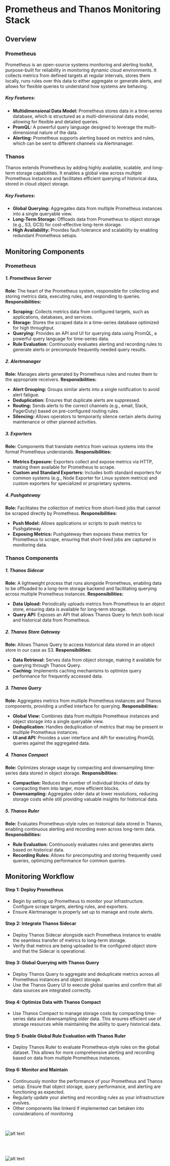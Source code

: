 # Prometheus and Thanos Monitoring Stack

## Overview

### Prometheus

Prometheus is an open-source systems monitoring and alerting toolkit, purpose-built for reliability in monitoring dynamic cloud environments. It collects metrics from defined targets at regular intervals, stores them locally, runs rules over this data to either aggregate or generate alerts, and allows for flexible queries to understand how systems are behaving.

##### Key Features:

- **Multidimensional Data Model:** Prometheus stores data in a time-series database, which is structured as a multi-dimensional data model, allowing for flexible and detailed queries.
- **PromQL:** A powerful query language designed to leverage the multi-dimensional nature of the data.
- **Alerting:** Prometheus supports alerting based on metrics and rules, which can be sent to different channels via Alertmanager.

### Thanos

Thanos extends Prometheus by adding highly available, scalable, and long-term storage capabilities. It enables a global view across multiple Prometheus instances and facilitates efficient querying of historical data, stored in cloud object storage.

##### Key Features:

- **Global Querying:** Aggregates data from multiple Prometheus instances into a single queryable view.
- **Long-Term Storage:** Offloads data from Prometheus to object storage (e.g., S3, GCS) for cost-effective long-term storage.
- **High Availability:** Provides fault-tolerance and scalability by enabling redundant Prometheus setups.

## Monitoring Components

### Prometheus

##### 1. Prometheus Server

**Role:** The heart of the Prometheus system, responsible for collecting and storing metrics data, executing rules, and responding to queries.
**Responsibilities:**

- **Scraping:** Collects metrics data from configured targets, such as applications, databases, and services.
- **Storage:** Stores the scraped data in a time-series database optimized for high throughput.
- **Querying:** Provides an API and UI for querying data using PromQL, a powerful query language for time-series data.
- **Rule Evaluation:** Continuously evaluates alerting and recording rules to generate alerts or precompute frequently needed query results.

##### 2. Alertmanager

**Role:** Manages alerts generated by Prometheus rules and routes them to the appropriate receivers.
**Responsibilities:**

- **Alert Grouping:** Groups similar alerts into a single notification to avoid alert fatigue.
- **Deduplication:** Ensures that duplicate alerts are suppressed.
- **Routing:** Sends alerts to the correct channels (e.g., email, Slack, PagerDuty) based on pre-configured routing rules.
- **Silencing:** Allows operators to temporarily silence certain alerts during maintenance or other planned activities.

##### 3. Exporters

**Role:** Components that translate metrics from various systems into the format Prometheus understands.
**Responsibilities:**

- **Metrics Exposure:** Exporters collect and expose metrics via HTTP, making them available for Prometheus to scrape.
- **Custom and Standard Exporters:** Includes both standard exporters for common systems (e.g., Node Exporter for Linux system metrics) and custom exporters for specialized or proprietary systems.

##### 4. Pushgateway

**Role:** Facilitates the collection of metrics from short-lived jobs that cannot be scraped directly by Prometheus.
**Responsibilities:**

- **Push Model:** Allows applications or scripts to push metrics to Pushgateway.
- **Exposing Metrics:** Pushgateway then exposes these metrics for Prometheus to scrape, ensuring that short-lived jobs are captured in monitoring data.

### Thanos Components

##### 1. Thanos Sidecar

**Role:** A lightweight process that runs alongside Prometheus, enabling data to be offloaded to a long-term storage backend and facilitating querying across multiple Prometheus instances.
**Responsibilities:**

- **Data Upload:** Periodically uploads metrics from Prometheus to an object store, ensuring data is available for long-term storage.
- **Query API:** Exposes an API that allows Thanos Query to fetch both local and historical data from Prometheus.

##### 2. Thanos Store Gateway

**Role:** Allows Thanos Query to access historical data stored in an object store in our case as S3.
**Responsibilities:**

- **Data Retrieval:** Serves data from object storage, making it available for querying through Thanos Query.
- **Caching:** Implements caching mechanisms to optimize query performance for frequently accessed data.

##### 3. Thanos Query

**Role:** Aggregates metrics from multiple Prometheus instances and Thanos components, providing a unified interface for querying.
**Responsibilities:**

- **Global View:** Combines data from multiple Prometheus instances and object storage into a single queryable view.
- **Deduplication:** Handles deduplication of metrics that may be present in multiple Prometheus instances.
- **UI and API:** Provides a user interface and API for executing PromQL queries against the aggregated data.

##### 4. Thanos Compact

**Role:** Optimizes storage usage by compacting and downsampling time-series data stored in object storage.
**Responsibilities:**

- **Compaction:** Reduces the number of individual blocks of data by compacting them into larger, more efficient blocks.
- **Downsampling:** Aggregates older data at lower resolutions, reducing storage costs while still providing valuable insights for historical data.

##### 5. Thanos Ruler

**Role:** Evaluates Prometheus-style rules on historical data stored in Thanos, enabling continuous alerting and recording even across long-term data.
**Responsibilities:**

- **Rule Evaluation:** Continuously evaluates rules and generates alerts based on historical data.
- **Recording Rules:** Allows for precomputing and storing frequently used queries, optimizing performance for common queries.


## Monitoring Workflow

#### Step 1: Deploy Prometheus

- Begin by setting up Prometheus to monitor your infrastructure. Configure scrape targets, alerting rules, and exporters.
- Ensure Alertmanager is properly set up to manage and route alerts.

#### Step 2: Integrate Thanos Sidecar

- Deploy Thanos Sidecar alongside each Prometheus instance to enable the seamless transfer of metrics to long-term storage.
- Verify that metrics are being uploaded to the configured object store and that the Sidecar is operational.

#### Step 3: Global Querying with Thanos Query

- Deploy Thanos Query to aggregate and deduplicate metrics across all Prometheus instances and object storage.
- Use the Thanos Query UI to execute global queries and confirm that all data sources are integrated correctly.

#### Step 4: Optimize Data with Thanos Compact

- Use Thanos Compact to manage storage costs by compacting time-series data and downsampling older data. This ensures efficient use of storage resources while maintaining the ability to query historical data.

#### Step 5: Enable Global Rule Evaluation with Thanos Ruler

- Deploy Thanos Ruler to evaluate Prometheus-style rules on the global dataset. This allows for more comprehensive alerting and recording based on data from multiple Prometheus instances.

#### Step 6: Monitor and Maintain

- Continuously monitor the performance of your Prometheus and Thanos setup. Ensure that object storage, query performance, and alerting are functioning as expected.
- Regularly update your alerting and recording rules as your infrastructure evolves.
- Other components like linkerd if implemented can betaken into considerations of monitoring

<br>

![alt text](monitoring-1.png)

<br>
<br>

![alt text](monitoring-2.png)



